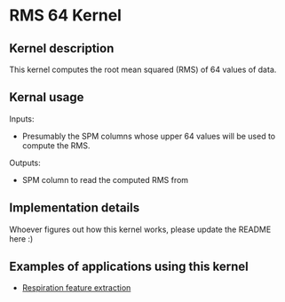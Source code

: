 # RMS 64 Kernel

## Kernel description

This kernel computes the root mean squared (RMS) of 64 values of data.

## Kernal usage

Inputs:
* Presumably the SPM columns whose upper 64 values will be used to compute the RMS.

Outputs:
* SPM column to read the computed RMS from

## Implementation details

Whoever figures out how this kernel works, please update the README here :)

## Examples of applications using this kernel

* [Respiration feature extraction](https://eslgit.epfl.ch/esl/architectures-and-systems/accelerators/cgra/vwr2a_kernel_examples/rsp_features_extraction/src/rsp_features.c)
